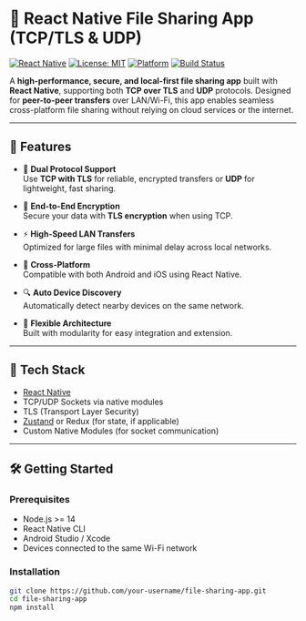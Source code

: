 # 📁 React Native File Sharing App (TCP/TLS & UDP)

[![React Native](https://img.shields.io/badge/React%20Native-%2320232a.svg?style=flat&logo=react&logoColor=%2361DAFB)](https://reactnative.dev/)
[![License: MIT](https://img.shields.io/badge/License-MIT-yellow.svg)](LICENSE)
[![Platform](https://img.shields.io/badge/Platform-Android%20%7C%20iOS-blue)]()
[![Build Status](https://img.shields.io/badge/Status-Under%20Development-orange)]()

A **high-performance, secure, and local-first file sharing app** built with **React Native**, supporting both **TCP over TLS** and **UDP** protocols. Designed for **peer-to-peer transfers** over LAN/Wi-Fi, this app enables seamless cross-platform file sharing without relying on cloud services or the internet.

---

## 🚀 Features

- 📡 **Dual Protocol Support**  
  Use **TCP with TLS** for reliable, encrypted transfers or **UDP** for lightweight, fast sharing.

- 🔐 **End-to-End Encryption**  
  Secure your data with **TLS encryption** when using TCP.

- ⚡ **High-Speed LAN Transfers**  
  Optimized for large files with minimal delay across local networks.

- 📲 **Cross-Platform**  
  Compatible with both Android and iOS using React Native.

- 🔍 **Auto Device Discovery**  
  Automatically detect nearby devices on the same network.

- 💬 **Flexible Architecture**  
  Built with modularity for easy integration and extension.

---

## 📂 Tech Stack

- [React Native](https://reactnative.dev/)
- TCP/UDP Sockets via native modules
- TLS (Transport Layer Security)
- [Zustand](https://github.com/pmndrs/zustand) or Redux (for state, if applicable)
- Custom Native Modules (for socket communication)

---

## 🛠️ Getting Started

### Prerequisites

- Node.js >= 14
- React Native CLI
- Android Studio / Xcode
- Devices connected to the same Wi-Fi network

### Installation

```bash
git clone https://github.com/your-username/file-sharing-app.git
cd file-sharing-app
npm install

